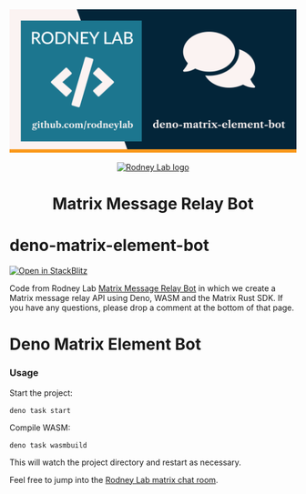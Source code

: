 <img src="../../images/rodneylab-github-deno-matrix-element-bot.png" alt="Rodney Lab deno-matrix-element-bot Github banner">

<p align="center">
  <a aria-label="Open Rodney Lab site" href="https://rodneylab.com" rel="nofollow noopener noreferrer">
    <img alt="Rodney Lab logo" src="https://rodneylab.com/assets/icon.png" width="60" />
  </a>
</p>
<h1 align="center">
  Matrix Message Relay Bot
</h1>

# deno-matrix-element-bot

[![Open in StackBlitz](https://developer.stackblitz.com/img/open_in_stackblitz.svg)](https://stackblitz.com/github/rodneylab/deno/demos/deno-matrix-element-bot)

Code from Rodney Lab
<a aria-label="Open Rodney Lab blog post on trying out Deno fresh" href="https://rodneylab.com/matrix-message-relay-bot/">Matrix
Message Relay Bot</a> in which we create a Matrix message relay API using Deno,
WASM and the Matrix Rust SDK. If you have any questions, please drop a comment
at the bottom of that page.

# Deno Matrix Element Bot

### Usage

Start the project:

```shell
deno task start
```

Compile WASM:

```shell
deno task wasmbuild
```

This will watch the project directory and restart as necessary.

Feel free to jump into the
[Rodney Lab matrix chat room](https://matrix.to/#/%23rodney:matrix.org).
